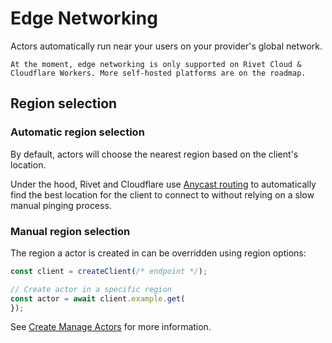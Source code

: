 # Edge Networking

Actors automatically run near your users on your provider's global network.

	At the moment, edge networking is only supported on Rivet Cloud & Cloudflare Workers. More self-hosted platforms are on the roadmap.

## Region selection

### Automatic region selection

By default, actors will choose the nearest region based on the client's location.

Under the hood, Rivet and Cloudflare use [Anycast routing](https://en.wikipedia.org/wiki/Anycast) to automatically find the best location for the client to connect to without relying on a slow manual pinging process.

### Manual region selection

The region a actor is created in can be overridden using region options:

```typescript client.ts
const client = createClient(/* endpoint */);

// Create actor in a specific region
const actor = await client.example.get(
});
```

See [Create  Manage Actors](/actors/communicating-with-actors) for more information.
